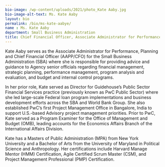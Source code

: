 ```yaml
---
bio-image: /wp-content/uploads/2021/photo_Kate Aaby.jpg
bio-image-alt-text: Ms. Kate Aaby
layout: bio
permalink: /bio/ms-kate-aabye/
name : Ms. Kate Aaby
department: Small Business Administration
title: Chief Financial Officer, Associate Administrator for Performance, Planning and Chief Financial Officer
---
```


Kate Aaby serves as the Associate Administrator for Performance, Planning and Chief Financial Officer (AAPP/CFO) for the Small Business Administration (SBA) where she is responsible for providing advice and guidance to Agency senior officials regarding financial management, strategic planning, performance management, program analysis and evaluation, and budget and internal control programs. 

In her prior role, Kate served as Director for Guidehouse’s Public Sector Financial Services practice (previously known as PwC Public Sector) where she led large-scale Federal loan program implementations and business development efforts across the SBA and World Bank Group. She also established PwC’s first Project Management Office in Bangalore, India to support U.S.-based Advisory project management priorities. Prior to PwC, Kate served as a Program Examiner for the Office of Management and Budget (OMB), leading accounts for the Economics Affairs Branch of the International Affairs Division.

Kate has a Masters of Public Administration (MPA) from New York University and a Bachelor of Arts from the University of Maryland in Political Science and Anthropology. Her certifications include Harvard Manage Mentor (HMM) Certification, Agile Certified Scrum Master (CSM), and Project Management Professional (PMP) Certification.

